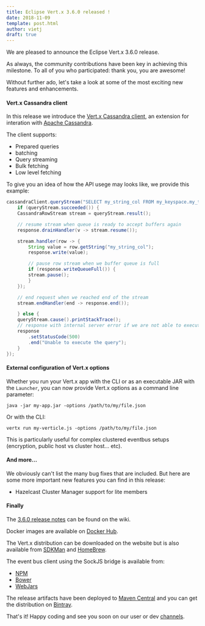 ```yaml
---
title: Eclipse Vert.x 3.6.0 released !
date: 2018-11-09
template: post.html
author: vietj
draft: true
---
```


We are pleased to announce the Eclipse Vert.x 3.6.0 release.

As always, the community contributions have been key in achieving this milestone. 
To all of you who participated: thank you, you are awesome!

Without further ado, let's take a look at some of the most exciting new features and enhancements.  

#### Vert.x Cassandra client

In this release we introduce the [Vert.x Cassandra client](https://github.com/vert-x3/vertx-cassandra-client), an extension for interation with [Apache Cassandra](http://cassandra.apache.org/).

The client supports:
* Prepared queries
* batching
* Query streaming
* Bulk fetching
* Low level fetching

To give you an idea of how the API usege may looks like, we provide this example:

```java
cassandraClient.queryStream("SELECT my_string_col FROM my_keyspace.my_table where my_key = 'my_value'", queryStream -> {
    if (queryStream.succeeded()) {
    CassandraRowStream stream = queryStream.result();

    // resume stream when queue is ready to accept buffers again
    response.drainHandler(v -> stream.resume());

    stream.handler(row -> {
        String value = row.getString("my_string_col");
        response.write(value);

        // pause row stream when we buffer queue is full
        if (response.writeQueueFull()) {
        stream.pause();
        }
    });

    // end request when we reached end of the stream
    stream.endHandler(end -> response.end());

    } else {
    queryStream.cause().printStackTrace();
    // response with internal server error if we are not able to execute given query
    response
        .setStatusCode(500)
        .end("Unable to execute the query");
    }
});
```

#### External configuration of Vert.x options

Whether you run your Vert.x app with the CLI or as an executable JAR with the `Launcher`, you can now provide Vert.x options as a command line parameter:

```
java -jar my-app.jar -options /path/to/my/file.json
```

Or with the CLI:

```
vertx run my-verticle.js -options /path/to/my/file.json
```

This is particularly useful for complex clustered eventbus setups (encryption, public host vs cluster host... etc).

#### And more...

We obviously can't list the many bug fixes that are included. But here are some more important new features you can find in this release:

- Hazelcast Cluster Manager support for lite members

#### Finally

The [3.6.0 release notes](https://github.com/vert-x3/wiki/wiki/3.6.0-Release-Notes) can be found on the wiki.

Docker images are available on [Docker Hub](https://hub.docker.com/u/vertx/).

The Vert.x distribution can be downloaded on the website but is also available from [SDKMan](http://sdkman.io/index.html) and [HomeBrew](http://brew.sh/).

The event bus client using the SockJS bridge is available from:

* [NPM](https://www.npmjs.com/package/vertx3-eventbus-client)
* [Bower](https://github.com/vert-x3/vertx-bus-bower)
* [WebJars](http://www.webjars.org/)

The release artifacts have been deployed to [Maven Central](http://search.maven.org/#search%7Cga%7C1%7Cg%3A%22io.vertx%22%20AND%20v%3A%223.6.0%22) and you can get the distribution on [Bintray](https://bintray.com/vertx/downloads/distribution/3.6.0/view).

That's it! Happy coding and see you soon on our user or dev [channels](https://vertx.io/community).
